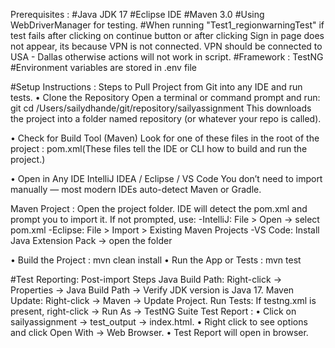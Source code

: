 Prerequisites :
#Java JDK 17
#Eclipse IDE
#Maven 3.0
#Using WebDriverManager for testing.
#When running "Test1_regionwarningTest" if test fails after clicking on continue button or after clicking Sign in page does not appear, its because VPN is not connected.
VPN should be connected to USA - Dallas otherwise actions will not work in script.
#Framework : TestNG
#Environment variables are stored in .env file

  
#Setup Instructions : Steps to Pull Project from Git into any IDE and run tests.
• Clone the Repository
   Open a terminal or command prompt and run:
   git 
   cd /Users/sailydhande/git/repository/sailyassignment
   This downloads the project into a folder named repository (or whatever your repo is called).

• Check for Build Tool (Maven)
   Look for one of these files in the root of the project : pom.xml(These files tell the IDE or CLI how to build and run the project.)

• Open in Any IDE
   IntelliJ IDEA / Eclipse / VS Code
   You don’t need to import manually — most modern IDEs auto-detect Maven or Gradle.

   Maven Project :
   Open the project folder.
   IDE will detect the pom.xml and prompt you to import it.
   If not prompted, use:
   -IntelliJ: File > Open → select pom.xml
   -Eclipse: File > Import > Existing Maven Projects
   -VS Code: Install Java Extension Pack → open the folder

• Build the Project : mvn clean install
• Run the App or Tests : mvn test

 
#Test Reporting:
Post-import Steps Java Build Path: Right-click → Properties → Java Build Path → Verify JDK version is Java 17. Maven Update: Right-click → Maven → Update Project.
Run Tests: If testng.xml is present, right-click → Run As → TestNG Suite
Test Report :
• Click on sailyassignment -> test_output -> index.html.
• Right click to see options and click Open With -> Web Browser.
• Test Report will open in browser.
